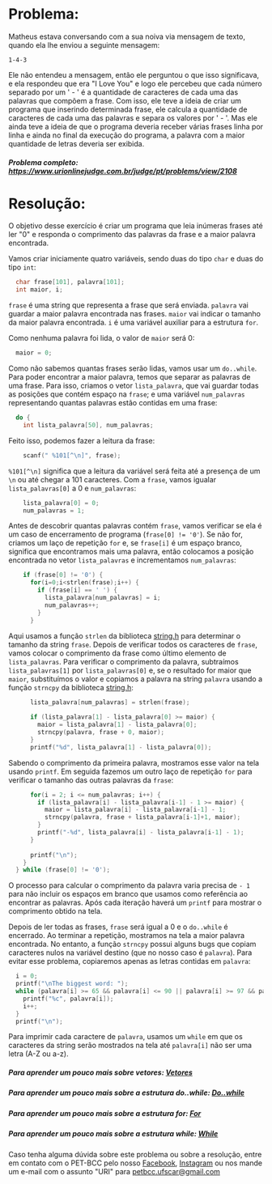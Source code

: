# Problema:

Matheus estava conversando com a sua noiva via mensagem de texto, quando ela lhe enviou a seguinte mensagem:
```
1-4-3
```
Ele não entendeu a mensagem, então ele perguntou o que isso significava, e ela respondeu que era "I Love You" e logo ele percebeu que cada número separado por um ' - ' é a quantidade de caracteres de cada uma das palavras que compõem a frase. Com isso, ele teve a ideia de criar um programa que inserindo determinada frase, ele calcula a quantidade de caracteres de cada uma das palavras e separa os valores por ' - '. Mas ele ainda teve a ideia de que o programa deveria receber várias frases linha por linha e ainda no final da execução do programa, a palavra com a maior quantidade de letras deveria ser exibida.

##### Problema completo: https://www.urionlinejudge.com.br/judge/pt/problems/view/2108

# Resolução:

O objetivo desse exercício é criar um programa que leia inúmeras frases até ler "0" e responda o comprimento das palavras da frase e a maior palavra encontrada.

Vamos criar iniciamente quatro variáveis, sendo duas do tipo `char` e duas do tipo `int`:
```c
  char frase[101], palavra[101];
  int maior, i;
```
`frase` é uma string que representa a frase que será enviada. `palavra` vai guardar a maior palavra encontrada nas frases. `maior` vai indicar o tamanho da maior palavra encontrada. `i` é uma variável auxiliar para a estrutura `for`.

Como nenhuma palavra foi lida, o valor de `maior` será 0:
```c
  maior = 0;
```
Como não sabemos quantas frases serão lidas, vamos usar um `do..while`. Para poder encontrar a maior palavra, temos que separar as palavras de uma frase. Para isso, criamos o vetor `lista_palavra`, que vai guardar todas as posições que contém espaço na `frase`; e uma variável `num_palavras` representando quantas palavras estão contidas em uma frase:
```c
  do {
    int lista_palavra[50], num_palavras;
```
Feito isso, podemos fazer a leitura da frase:
```c
    scanf(" %101[^\n]", frase);
```
`%101[^\n]` significa que a leitura da variável será feita até a presença de um `\n` ou até chegar a 101 caracteres. Com a `frase`, vamos igualar `lista_palavras[0]` a 0 e `num_palavras`:
```c
    lista_palavra[0] = 0;
    num_palavras = 1;
```
Antes de descobrir quantas palavras contém `frase`, vamos verificar se ela é um caso de encerramento de programa (`frase[0] != '0'`). Se não for, criamos um laço de repetição `for` e, se `frase[i]` é um espaço branco, significa que encontramos mais uma palavra, então colocamos a posição encontrada no vetor `lista_palavras` e incrementamos `num_palavras`:
```c
    if (frase[0] != '0') {
      for(i=0;i<strlen(frase);i++) {
        if (frase[i] == ' ') {
          lista_palavra[num_palavras] = i;
          num_palavras++;
        }
      }
```
Aqui usamos a função `strlen` da biblioteca [string.h](http://linguagemc.com.br/a-biblioteca-string-h/) para determinar o tamanho da string `frase`. Depois de verificar todos os caracteres de `frase`, vamos colocar o comprimento da frase como último elemento de `lista_palavras`. Para verificar o comprimento da palavra, subtraímos `lista_palavras[1]` por `lista_palavras[0]` e, se o resultado for maior que `maior`, substituímos o valor e copiamos a palavra na string `palavra` usando a função `strncpy` da biblioteca [string.h](http://linguagemc.com.br/a-biblioteca-string-h/):
```c
      lista_palavra[num_palavras] = strlen(frase);
      
      if (lista_palavra[1] - lista_palavra[0] >= maior) {
        maior = lista_palavra[1] - lista_palavra[0];
        strncpy(palavra, frase + 0, maior);
      }
      printf("%d", lista_palavra[1] - lista_palavra[0]);
```
Sabendo o comprimento da primeira palavra, mostramos esse valor na tela usando `printf`. Em seguida fazemos um outro laço de repetição `for` para verificar o tamanho das outras palavras da `frase`:
```c
      for(i = 2; i <= num_palavras; i++) {
        if (lista_palavra[i] - lista_palavra[i-1] - 1 >= maior) {
          maior = lista_palavra[i] - lista_palavra[i-1] - 1;
          strncpy(palavra, frase + lista_palavra[i-1]+1, maior);
        }
        printf("-%d", lista_palavra[i] - lista_palavra[i-1] - 1);
      }
      
      printf("\n");
    }
  } while (frase[0] != '0');
```
O processo para calcular o comprimento da palavra varia precisa de `- 1` para não incluir os espaços em branco que usamos como referência ao encontrar as palavras. Após cada iteração haverá um `printf` para mostrar o comprimento obtido na tela.

Depois de ler todas as frases, `frase` será igual a 0 e o `do..while` é encerrado. Ao terminar a repetição, mostramos na tela a maior palavra encontrada. No entanto, a função `strncpy` possui alguns bugs que copiam caracteres nulos na variável destino (que no nosso caso é `palavra`). Para evitar esse problema, copiaremos apenas as letras contidas em `palavra`:
```c
  i = 0;
  printf("\nThe biggest word: ");
  while (palavra[i] >= 65 && palavra[i] <= 90 || palavra[i] >= 97 && palavra[i] <= 122) {
    printf("%c", palavra[i]);
    i++;
  }
  printf("\n");
```
Para imprimir cada caractere de `palavra`, usamos um `while` em que os caracteres da string serão mostrados na tela até `palavra[i]` não ser uma letra (A-Z ou a-z).

##### Para aprender um pouco mais sobre vetores: [Vetores](http://linguagemc.com.br/vetores-ou-arrays-em-linguagem-c/)
##### Para aprender um pouco mais sobre a estrutura do..while: [Do..while](http://linguagemc.com.br/comando-do-while/)
##### Para aprender um pouco mais sobre a estrutura for: [For](http://linguagemc.com.br/a-estrutura-de-repeticao-for-em-c/)
##### Para aprender um pouco mais sobre a estrutura while: [While](http://linguagemc.com.br/o-comando-while-em-c/)

Caso tenha alguma dúvida sobre este problema ou sobre a resolução, entre em contato com o PET-BCC pelo nosso
[Facebook](https://www.facebook.com/petbcc/),
[Instagram](https://www.instagram.com/petbcc.ufscar/)
ou nos mande um e-mail com o assunto "URI" para  petbcc.ufscar@gmail.com
